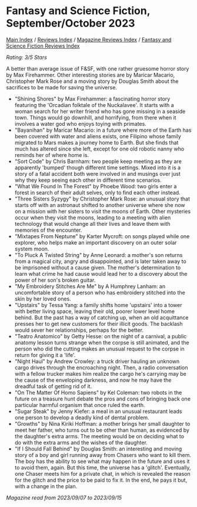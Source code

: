 # Fantasy and Science Fiction, September/October 2023

[Main Index](../../../README.md) / [Reviews Index](../../README.md) / [Magazine Reviews Index](../README.md) / [Fantasy and Science Fiction Reviews Index](README.md)

*Rating: 3/5 Stars*

A better than average issue of F&SF, with one rather gruesome horror story by Max Firehammer. Other interesting stories are by Maricar Macario, Christopher Mark Rose and a moving story by Douglas Smith about the sacrifices to be made for saving the universe.

- "Shining Shores" by Max Firehammer: a fascinating horror story featuring the 'Orcadian folktale of the Nuckalavee'. It starts with a woman search for her writer friend who has gone missing in a seaside town. Things would go downhill, and horrifying, from there when it involves a water god who enjoys toying with primates.
- "Bayanihan" by Maricar Macario: in a future where more of the Earth has been covered with water and aliens exists, one Filipino whose family migrated to Mars makes a journey home to Earth. But she finds that much has altered since she left, except for one old robotic nanny who reminds her of where home is.
- "Sort Code" by Chris Barnham: two people keep meeting as they are apparently 'bumped' though different time settings. Mixed into it is a story of a fatal accident both were involved in and musings over just why they keep seeing each other in different time scenarios.
- "What We Found In The Forest" by Phoebe Wood: two girls enter a forest in search of their adult selves, only to find each other instead.
- "Three Sisters Syzygy" by Christopher Mark Rose: an unusual story that starts off with an astronaut shifted to another universe where she now on a mission with her sisters to visit the moons of Earth. Other mysteries occur when they visit the moons, leading to a meeting with alien technology that would change all their lives and leave them with memories of the encounter.
- "Mixtapes From Neptune" by Karter Mycroft: on songs played while one explorer, who helps make an important discovery on an outer solar system moon.
- "To Pluck A Twisted String" by Anne Leonard: a mother's son returns from a magical city, angry and disappointed, and is later taken away to be imprisoned without a cause given. The mother's determination to learn what crime he had cause would lead her to a discovery about the power of her son's broken guitar.
- "My Embroidery Stitches Are Me" by A Humphrey Lanham: an uncomfortable story of a person who has embroidery stitched into the skin by her loved ones.
- "Upstairs" by Tessa Yang: a family shifts home 'upstairs' into a tower with better living space, leaving their old, poorer lower level home behind. But the past has a way of catching up, when an old acquittance presses her to get new customers for their illicit goods. The backlash would sever her relationships, perhaps for the better.
- "Teatro Anatomico" by Getty Hesse: on the night of a carnival, a public anatomy lesson turns strange when the corpse is still animated, and the person who did the cutting makes an unusual request to the corpse in return for giving it a 'life'.
- "Night Haul" by Andrew Crowley: a truck driver hauling an unknown cargo drives through the encroaching night. Then, a radio conversation with a fellow trucker makes him realize the cargo he's carrying may be the cause of the enveloping darkness, and now he may have the dreadful task of getting rid of it.
- "On The Matter Of Homo Sapiens" by Kel Coleman: two robots in the future on a treasure hunt debate the pros and cons of bringing back one particular harmful organism that once ruled the earth.
- "Sugar Steak" by Jenny Kiefer: a meal in an unusual restaurant leads one person to develop a deadly kind of dental problem.
- "Growths" by Nina Kiriki Hoffman: a mother brings her small daughter to meet her father, who turns out to be other than human, as evidenced by the daughter's extra arms. The meeting would be on deciding what to do with the extra arms and the wishes of the daughter.
- "If I Should Fall Behind" by Douglas Smith: an interesting and moving story of a boy and girl running away from Chasers who want to kill them. The boy has the ability to see what may happen in the future and uses it to avoid them, again. But this time, the universe has a 'glitch'. Eventually, one Chaser meets him for a private chat, in which is revealed the reason for the glitch and the price to be paid to fix it. In the end, he pays it but, with a change in the plan.

*Magazine read from 2023/09/07 to 2023/09/15*
